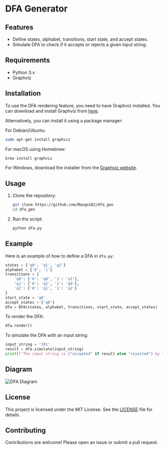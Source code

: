# DFA Generator

## Features

- Define states, alphabet, transitions, start state, and accept states.
- Simulate DFA to check if it accepts or rejects a given input string.

## Requirements

- Python 3.x
- Graphviz

## Installation

To use the DFA rendering feature, you need to have Graphviz installed. You can download and install Graphviz from [here](https://graphviz.org/download/).

Alternatively, you can install it using a package manager:

For Debian/Ubuntu:
```sh
sudo apt-get install graphviz
```

For macOS using Homebrew:
```sh
brew install graphviz
```

For Windows, download the installer from the [Graphviz website](https://graphviz.org/download/).

## Usage

1. Clone the repository:
    ```sh
    git clone https://github.com/Mango182/dfa_gen
    cd dfa_gen
    ```

2. Run the script:
    ```sh
    python dfa.py
    ```

## Example

Here is an example of how to define a DFA in `dfa.py`:

```python
states = {'q0', 'q1', 'q2'}
alphabet = {'0', '1'}
transitions = {
    'q0': {'0': 'q0', '1': 'q1'},
    'q1': {'0': 'q2', '1': 'q0'},
    'q2': {'0': 'q1', '1': 'q2'}
}
start_state = 'q0'
accept_states = {'q0'}
dfa = DFA(states, alphabet, transitions, start_state, accept_states)
```

To render the DFA:

```python
dfa.render()
```

To simulate the DFA with an input string:

```python
input_string = '101'
result = dfa.simulate(input_string)
print(f'The input string is {"accepted" if result else "rejected"} by the DFA.')
```

## Diagram
![DFA Diagram](https://raw.github.com/Mango182/hidden-images-repo/main/dfa/DFA.png)

## License

This project is licensed under the MIT License. See the [LICENSE](LICENSE) file for details.

## Contributing

Contributions are welcome! Please open an issue or submit a pull request.
